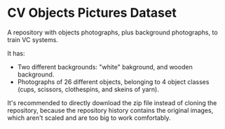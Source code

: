# CV Objects Pictures Dataset
A repository with objects photographs, plus background photographs, to train VC systems.

It has:
  * Two different backgrounds: "white" bakground, and wooden background.
  * Photographs of 26 different objects, belonging to 4 object classes (cups, scissors, clothespins, and skeins of yarn).

It's recommended to directly download the zip file instead of cloning the repository, because the repository history contains the original images, which aren't scaled and are too big to work comfortably.
